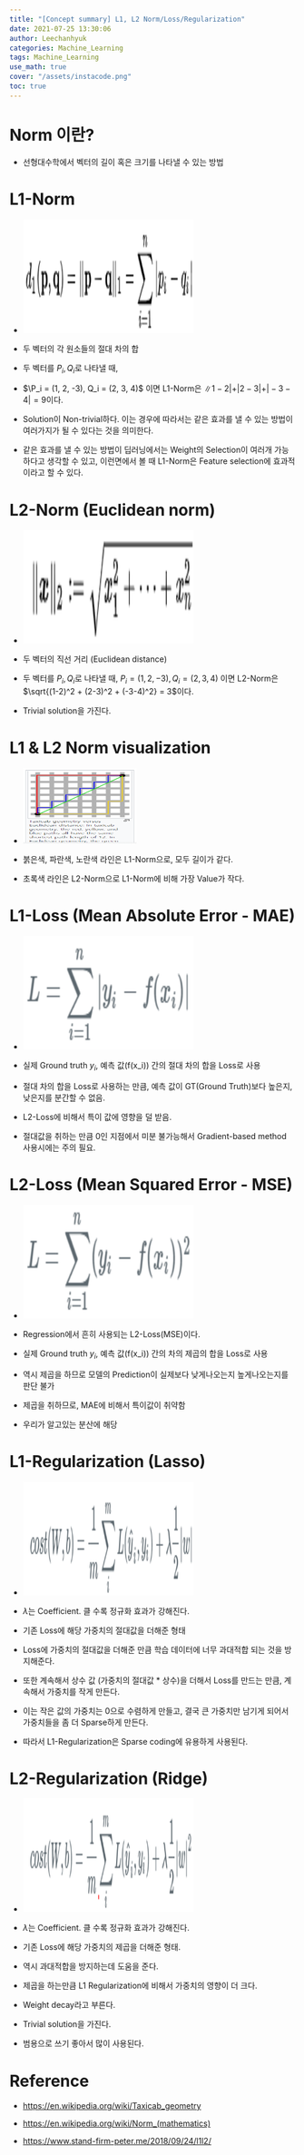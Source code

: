 ```yaml
---
title: "[Concept summary] L1, L2 Norm/Loss/Regularization"
date: 2021-07-25 13:30:06
author: Leechanhyuk
categories: Machine_Learning
tags: Machine_Learning
use_math: true
cover: "/assets/instacode.png"
toc: true
---
```


# Norm 이란?

  - 선형대수학에서 벡터의 길이 혹은 크기를 나타낼 수 있는 방법

# L1-Norm

  - <img src="/assets/image/norm/L1.png" width="300px" height="200px" title="title" alt="title">

  - 두 벡터의 각 원소들의 절대 차의 합

  - 두 벡터를 $P_i, Q_i$로 나타낼 때, 
  
  - $\P_i = (1, 2, -3), Q_i = (2, 3, 4)$ 이면 L1-Norm은 $\|1-2| + |2-3| + |-3-4| = 9$이다.

  - Solution이 Non-trivial하다. 이는 경우에 따라서는 같은 효과를 낼 수 있는 방법이 여러가지가 될 수 있다는 것을 의미한다.

  - 같은 효과를 낼 수 있는 방법이 딥러닝에서는 Weight의 Selection이 여러개 가능하다고 생각할 수 있고, 이런면에서 볼 때 L1-Norm은 Feature selection에 효과적이라고 할 수 있다.

# L2-Norm (Euclidean norm)

  - <img src="/assets/image/norm/L2.png" width="300px" height="200px" title="title" alt="title">

  - 두 벡터의 직선 거리 (Euclidean distance)

  - 두 벡터를 $P_i, Q_i$로 나타낼 때, $P_i = (1, 2, -3), Q_i = (2, 3, 4)$ 이면 L2-Norm은 $\sqrt{(1-2)^2 + (2-3)^2 + (-3-4)^2} = 3$이다.

  - Trivial solution을 가진다.

# L1 & L2 Norm visualization

  - <img src="/assets/image/norm/L1L2.png" width="200px" height="133px" title="title" alt="title">

  - 붉은색, 파란색, 노란색 라인은 L1-Norm으로, 모두 길이가 같다.

  - 초록색 라인은 L2-Norm으로 L1-Norm에 비해 가장 Value가 작다.

# L1-Loss (Mean Absolute Error - MAE)

  - <img src="/assets/image/norm/l1loss.png" width="300px" height="200px" title="title" alt="title">

  - 실제 Ground truth $y_i$, 예측 값(f(x_i)) 간의 절대 차의 합을 Loss로 사용

  - 절대 차의 합을 Loss로 사용하는 만큼, 예측 값이 GT(Ground Truth)보다 높은지, 낮은지를 분간할 수 없음.

  - L2-Loss에 비해서 특이 값에 영향을 덜 받음.

  - 절대값을 취하는 만큼 0인 지점에서 미분 불가능해서 Gradient-based method 사용시에는 주의 필요.

# L2-Loss (Mean Squared Error - MSE)

  - <img src="/assets/image/norm/l2loss.png" width="300px" height="200px" title="title" alt="title">

  - Regression에서 흔히 사용되는 L2-Loss(MSE)이다.

  - 실제 Ground truth $y_i$, 예측 값(f(x_i)) 간의 차의 제곱의 합을 Loss로 사용

  - 역시 제곱을 하므로 모델의 Prediction이 실제보다 낮게나오는지 높게나오는지를 판단 불가

  - 제곱을 취하므로, MAE에 비해서 특이값이 취약함

  - 우리가 알고있는 분산에 해당

# L1-Regularization (Lasso)

  - <img src="/assets/image/norm/L1R.png" width="300px" height="200px" title="title" alt="title">

  - $\lambda$는 Coefficient. 클 수록 정규화 효과가 강해진다.

  - 기존 Loss에 해당 가중치의 절대값을 더해준 형태

  - Loss에 가중치의 절대값을 더해준 만큼 학습 데이터에 너무 과대적합 되는 것을 방지해준다.

  - 또한 계속해서 상수 값 (가중치의 절대값 * 상수)을 더해서 Loss를 만드는 만큼, 계속해서 가중치를 작게 만든다.

  - 이는 작은 값의 가중치는 0으로 수렴하게 만들고, 결국 큰 가중치만 남기게 되어서 가중치들을 좀 더 Sparse하게 만든다.

  - 따라서 L1-Regularization은 Sparse coding에 유용하게 사용된다.

# L2-Regularization (Ridge)

  - <img src="/assets/image/norm/L2R.png" width="300px" height="200px" title="title" alt="title">
 
  - $\lambda$는 Coefficient. 클 수록 정규화 효과가 강해진다.

  - 기존 Loss에 해당 가중치의 제곱을 더해준 형태.

  - 역시 과대적합을 방지하는데 도움을 준다.

  - 제곱을 하는만큼 L1 Regularization에 비해서 가중치의 영향이 더 크다.

  - Weight decay라고 부른다.

  - Trivial solution을 가진다.

  - 범용으로 쓰기 좋아서 많이 사용된다.

# Reference

  - https://en.wikipedia.org/wiki/Taxicab_geometry

  - https://en.wikipedia.org/wiki/Norm_(mathematics)
 
  - https://www.stand-firm-peter.me/2018/09/24/l1l2/